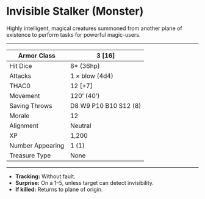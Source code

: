 # Invisible Stalker (Monster)

Highly intelligent, magical creatures summoned from another plane of existence to perform tasks for powerful magic-users.

------

| Armor Class     | 3 [16]                |
| ---------------- | --------------------- |
| Hit Dice         | 8* (36hp)             |
| Attacks          | 1 × blow (4d4)        |
| THAC0            | 12 [+7]               |
| Movement         | 120’ (40’)            |
| Saving Throws    | D8 W9 P10 B10 S12 (8) |
| Morale           | 12                    |
| Alignment        | Neutral               |
| XP               | 1,200                 |
| Number Appearing | 1 (1)                 |
| Treasure Type    | None                  |

------

- **Tracking:** Without fault.
- **Surprise:** On a 1–5, unless target can detect invisibility.
- **If killed:** Returns to plane of origin.